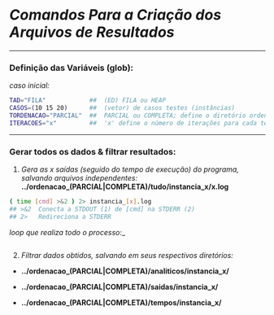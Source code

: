 <!-- Copyright (c) 2016 Micael Levi L. Cavalcante. All rights reserved. -->

# *Comandos Para a Criação dos Arquivos de Resultados*

---
### Definição das Variáveis (glob):
_caso inicial:_
```bash
TAD="FILA"            ##  (ED) FILA ou HEAP
CASOS=(10 15 20)      ##  (vetor) de casos testes (instâncias)
TORDENACAO="PARCIAL"  ##  PARCIAL ou COMPLETA; define o diretório ordenacao_$TORDENACAO/...
ITERACOES="x"         ##  'x' define o número de iterações para cada teste (para calcular a média)
```

---
### Gerar todos os dados & filtrar resultados:
1. _Gera as x saídas (seguido do tempo de execução) do programa, salvando arquivos independentes:_ **../ordenacao_(PARCIAL|COMPLETA)/tudo/instancia_x/x.log**
```bash
( time [cmd] >&2 ) 2> instancia_[x].log
## >&2  Conecta a STDOUT (1) de [cmd] na STDERR (2)
## 2>   Redireciona a STDERR
```
_loop que realiza todo o processo:__
```bash
```

2. _Filtrar dados obtidos, salvando em seus respectivos diretórios:_
- **../ordenacao_(PARCIAL|COMPLETA)/analiticos/instancia_x/**


- **../ordenacao_(PARCIAL|COMPLETA)/saidas/instancia_x/**

- **../ordenacao_(PARCIAL|COMPLETA)/tempos/instancia_x/**

